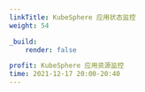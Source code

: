 ```yaml
---
linkTitle: KubeSphere 应用状态监控
weight: 54

_build:
    render: false

profit: KubeSphere 应用资源监控
time: 2021-12-17 20:00-20:40
---
```

